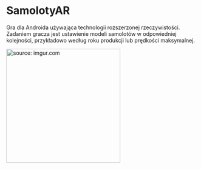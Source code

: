 # SamolotyAR

Gra dla Androida używająca technologii rozszerzonej rzeczywistości. Zadaniem gracza jest ustawienie modeli samolotów w odpowiedniej kolejności, 
przykładowo według roku produkcji lub prędkości maksymalnej.

<a href="https://imgur.com/bJ4KfSd"><img src="https://i.imgur.com/bJ4KfSd.png" title="source: imgur.com" width="300"/></a>
